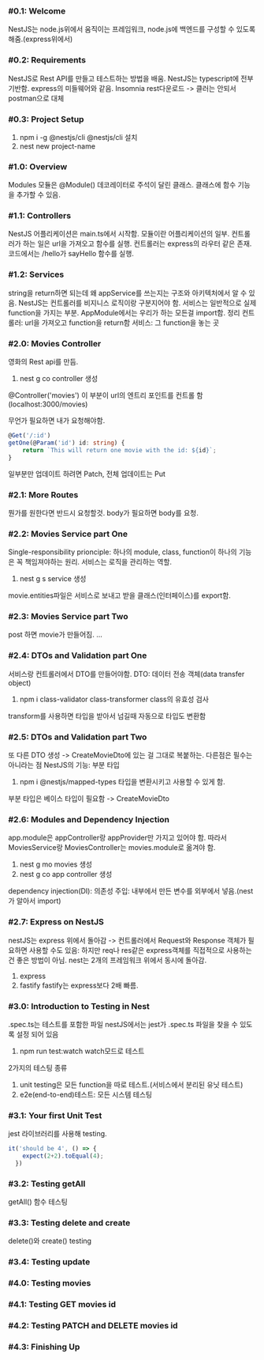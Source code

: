 ### #0.1: Welcome
NestJS는 node.js위에서 움직이는 프레임워크, node.js에 백엔드를 구성할 수 있도록 해줌.(express위에서)

### #0.2: Requirements
NestJS로 Rest API를 만들고 테스트하는 방법을 배움. NestJS는 typescript에 전부 기반함. express의 미들웨어와 같음.
Insomnia rest다운로드 -> 클러는 안되서 postman으로 대체
### #0.3: Project Setup
1. npm i -g @nestjs/cli
@nestjs/cli 설치
2. nest new project-name

### #1.0: Overview
Modules
모듈은 @Module() 데코레이터로 주석이 달린 클래스. 클래스에 함수 기능을 추가할 수 있음.

### #1.1: Controllers
NestJS 어플리케이션은 main.ts에서 시작함. 모듈이란 어플리케이션의 일부. 컨트롤러가 하는 일은 url을 가져오고 함수를 실행. 컨트롤러는 express의 라우터 같은 존재. 코드에서는 /hello가 sayHello 함수를 실행.

### #1.2: Services
string을 return하면 되는데 왜 appService를 쓰는지는 구조와 아키텍처에서 알 수 있음. NestJS는 컨트롤러를 비지니스 로직이랑 구분지어야 함. 서비스는 일반적으로 실제 function을 가지는 부분. AppModule에서는 우리가 하는 모든걸 import함.
정리
컨트롤러: url을 가져오고 function을 return함
서비스: 그 function을 놓는 곳

### #2.0: Movies Controller
영화의 Rest api를 만듬.
1. nest g co
controller 생성

@Controller('movies')
이 부분이 url의 엔트리 포인트를 컨트롤 함 (localhost:3000/movies)

무언가 필요하면 내가 요청해야함.
```typescript
@Get('/:id')
getOne(@Param('id') id: string) {
    return `This will return one movie with the id: ${id}`;
}
```
일부분만 업데이트 하려면 Patch, 전체 업데이트는 Put

### #2.1: More Routes
뭔가를 원한다면 반드시 요청할것.
body가 필요하면 body를 요청.

### #2.2: Movies Service part One
Single-responsibility prionciple: 하나의 module, class, function이 하나의 기능은 꼭 책임져야하는 원리.
서비스는 로직을 관리하는 역할.
1. nest g s
service 생성

movie.entities파일은 서비스로 보내고 받을 클래스(인터페이스)를 export함.

### #2.3: Movies Service part Two
post 하면 movie가 만들어짐.
...

### #2.4: DTOs and Validation part One
서비스랑 컨트롤러에서 DTO를 만들어야함.
DTO: 데이터 전송 객체(data transfer object)

1. npm i class-validator class-transformer
class의 유효성 검사

transform를 사용하면 타입을 받아서 넘길때 자동으로 타입도 변환함

### #2.5: DTOs and Validation part Two
또 다른 DTO 생성 -> CreateMovieDto에 있는 걸 그대로 복붙하는.
다른점은 필수는 아니라는 점
NestJS의 기능: 부분 타입

1. npm i @nestjs/mapped-types
타입을 변환시키고 사용할 수 있게 함.

부분 타입은 베이스 타입이 필요함 -> CreateMovieDto

### #2.6: Modules and Dependency Injection
app.module은 appController랑 appProvider만 가지고 있어야 함.
따라서 MoviesService랑 MoviesController는 movies.module로 옮겨야 함.
1. nest g mo
movies 생성
2. nest g co
app controller 생성

dependency injection(DI): 의존성 주입: 내부에서 만든 변수를 외부에서 넣음.(nest가 알아서 import)

### #2.7: Express on NestJS
nestJS는 express 위에서 돌아감 -> 컨트롤러에서 Request와 Response 객체가 필요하면 사용할 수도 있음: 하지만 req나 res같은 express객체를 직접적으로 사용하는건 좋은 방법이 아님.
nest는 2개의 프레임워크 위에서 동시에 돌아감.
1. express
2. fastify
fastify는 express보다 2배 빠름.

### #3.0: Introduction to Testing in Nest
.spec.ts는 테스트를 포함한 파일
nestJS에서는 jest가 .spec.ts 파일을 찾을 수 있도록 설정 되어 있음
1. npm run test:watch
watch모드로 테스트

2가지의 테스팅 종류
1. unit testing은 모든 function을 따로 테스트.(서비스에서 분리된 유닛 테스트)
2. e2e(end-to-end)테스트: 모든 시스템 테스팅

### #3.1: Your first Unit Test
jest 라이브러리를 사용해 testing.
```typescript
it('should be 4', () => {
    expect(2+2).toEqual(4);
  })
```

### #3.2: Testing getAll
getAll() 함수 테스팅

### #3.3: Testing delete and create
delete()와 create() testing

### #3.4: Testing update
### #4.0: Testing movies
### #4.1: Testing GET movies id
### #4.2: Testing PATCH and DELETE movies id
### #4.3: Finishing Up